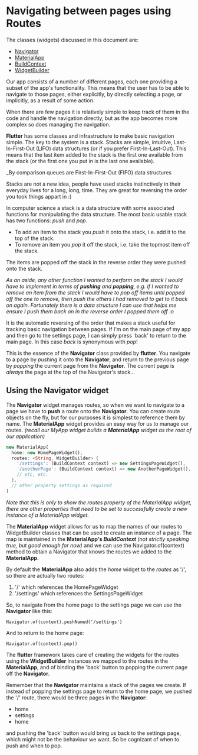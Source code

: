# Navigating between pages using Routes

The classes (widgets) discussed in this document are:
- [Navigator](https://docs.flutter.io/flutter/widgets/Navigator-class.html)
- [MaterialApp](https://docs.flutter.io/flutter/material/MaterialApp-class.html)
- [BuildContext](https://docs.flutter.io/flutter/widgets/BuildContext-class.html)
- [WidgetBuilder](https://docs.flutter.io/flutter/widgets/WidgetBuilder.html)

Our app consists of a number of different pages, each one providing a subset of the app's functionality. This means that the user has to be able to navigate to those pages, either explicitly, by directly selecting a page, or implicitly, as a result of some action.

When there are few pages it is relatively simple to keep track of them in the code and handle the navigation directly, but as the app becomes more complex so does managing the navigation.

**Flutter** has some classes and infrastructure to make basic navigation simple. The key to the system is a stack. Stacks are simple, intuitive, Last-In-First-Out (LIFO) data structures (or if you prefer First-In-Last-Out). This means that the last item added to the stack is the first one available from the stack (or the first one you put in is the last one available).

_By comparison queues are First-In-First-Out (FIFO) data structures

Stacks are not a new idea, people have used stacks instinctively in their everyday lives for a long, long, time. They are great for reversing the order you took things appart in :)

In computer science a stack is a data structure with some associated functions for manipulating the data structure. The most basic usable stack has two functions: _push_ and _pop_.

- To add an item to the stack you _push_ it onto the stack, i.e. add it to the top of the stack.
- To remove an item you _pop_ it off the stack, i.e. take the topmost item off the stack.

The items are popped off the stack in the reverse order they were pushed onto the stack.

_As an aside, any other function I wanted to perform on the stack I would have to implement in terms of **pushing** and **popping**, e.g. if I wanted to remove an item from the stack I would have to pop off items until popped off the one to remove, then push the others I had removed to get to it back on again. Fortunately there is a data structure I can use that helps me ensure I push them back on in the reverse order I popped them off :o_

It is the automatic reversing of the order that makes a stack useful for tracking basic navigation between pages. If I'm on the main page of my app and then go to the settings page, I can simply press 'back' to return to the main page. In this case _back_ is synonymous with _pop_!

This is the essence of the **Navigator** class provided by **flutter**. You navigate to a page by _pushing_ it onto the **Navigator**, and return to the previous page by _popping_ the current page from the **Navigator**. The current page is _always_ the page at the top of the Navigator's stack...

## Using the Navigator widget
The **Navigator** widget manages routes, so when we want to navigate to a page we have to **push** a route onto the **Navigator**. You can create route objects on the fly, but for our purposes it is simplest to reference them by name. The **MaterialApp** widget provides an easy way for us to manage our routes. _(recall our MyApp widget builds a **MaterialApp** widget as the root of our application)_

```Dart
new MaterialApp(
  home: new HomePageWidget(),
  routes: <String, WidgetBuilder> {
    '/settings': (BuildContext context) => new SettingsPageWidget(),
    '/anotherPage': (BuildContext context) => new AnotherPageWidget(),
    // etc, etc.
  },
  // other property settings as required
)
```
_Note that this is only to show the routes property of the MaterialApp widget, there are other properties that need to be set to successfully create a new instance of a MaterialApp widget._

The **MaterialApp** widget allows for us to map the names of our routes to WidgetBuilder classes that can be used to create an instance of a page. The map is maintained in the **MaterialApp's _BuildContext_** _(not strictly speaking true, but good enough for now)_ and we can use the Navigator.of(context) method to obtain a Navigator that knows the routes we added to the **MaterialApp**. 

By default the **MaterialApp** also adds the _home_ widget to the _routes_ as '/', so there are actually two routes: 
1. '/' which references the HomePageWidget
2. '/settings' which references the SettingsPageWidget 

So, to navigate from the home page to the settings page we can use the **Navigator** like this:
```
Navigator.of(context).pushNamed('/settings')
```

And to return to the home page:
```
Navigator.of(context).pop()
```

The **flutter** framework takes care of creating the widgets for the routes using the **WidgetBuilder** instances we mapped to the routes in the **MaterialApp**, and of binding the 'back' button to popping the current page off the **Navigator**.

Remember that the **Navigator** maintains a stack of the pages we create. If instead of popping the settings page to return to the home page, we pushed the '/' route, there would be three pages in the **Navigator**: 
- home
- settings
- home

and pushing the 'back' button would bring us back to the settings page, which might not be the behaviour we want. So be cognizant of when to push and when to pop.
